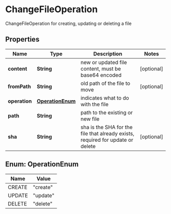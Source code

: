 

# ChangeFileOperation

ChangeFileOperation for creating, updating or deleting a file

## Properties

| Name | Type | Description | Notes |
|------------ | ------------- | ------------- | -------------|
|**content** | **String** | new or updated file content, must be base64 encoded |  [optional] |
|**fromPath** | **String** | old path of the file to move |  [optional] |
|**operation** | [**OperationEnum**](#OperationEnum) | indicates what to do with the file |  |
|**path** | **String** | path to the existing or new file |  |
|**sha** | **String** | sha is the SHA for the file that already exists, required for update or delete |  [optional] |



## Enum: OperationEnum

| Name | Value |
|---- | -----|
| CREATE | &quot;create&quot; |
| UPDATE | &quot;update&quot; |
| DELETE | &quot;delete&quot; |




